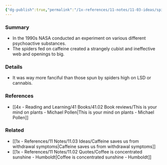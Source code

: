 ```yaml
---
{"dg-publish":true,"permalink":"/1x-references/11-notes/11-03-ideas/spiders-on-caffeine-make-weird-webs/","title":"Spiders on caffeine make weird webs","created":"2023-08-01T20:44:58.990+03:00","updated":"2024-02-14T20:18:23.642+03:00"}
---
```



### Summary
- In the 1990s NASA conducted an experiment on various different psychoactive substances.
- The spiders fed on caffeine created a strangely cubist and ineffective web and openings to big.

### Details
- It was way more fanciful than those spun by spiders high on LSD or cannabis.

### References
- [[4x - Reading and Learning/41 Books/41.02 Book reviews/This is your mind on plants - Michael Pollen\|This is your mind on plants - Michael Pollen]]

### Related
- [[1x - References/11 Notes/11.03 Ideas/Caffeine saves us from withdrawal symptoms\|Caffeine saves us from withdrawal symptoms]]
- [[1x - References/11 Notes/11.02 Quotes/Coffee is concentrated sunshine - Humboldt\|Coffee is concentrated sunshine - Humboldt]]